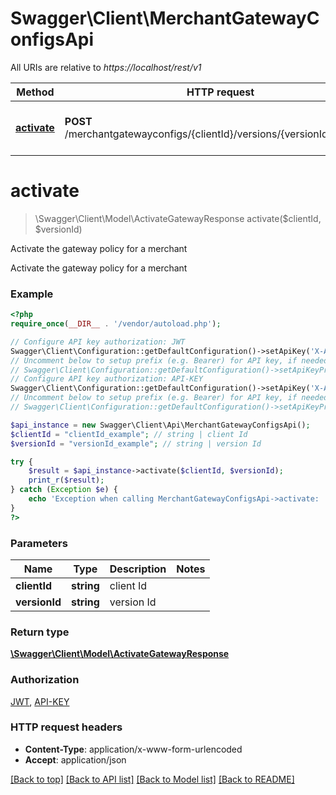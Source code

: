 # Swagger\Client\MerchantGatewayConfigsApi

All URIs are relative to *https://localhost/rest/v1*

Method | HTTP request | Description
------------- | ------------- | -------------
[**activate**](MerchantGatewayConfigsApi.md#activate) | **POST** /merchantgatewayconfigs/{clientId}/versions/{versionId}/activate/ | Activate the gateway policy for a merchant


# **activate**
> \Swagger\Client\Model\ActivateGatewayResponse activate($clientId, $versionId)

Activate the gateway policy for a merchant

Activate the gateway policy for a merchant

### Example
```php
<?php
require_once(__DIR__ . '/vendor/autoload.php');

// Configure API key authorization: JWT
Swagger\Client\Configuration::getDefaultConfiguration()->setApiKey('X-Authorization-JWT', 'YOUR_API_KEY');
// Uncomment below to setup prefix (e.g. Bearer) for API key, if needed
// Swagger\Client\Configuration::getDefaultConfiguration()->setApiKeyPrefix('X-Authorization-JWT', 'Bearer');
// Configure API key authorization: API-KEY
Swagger\Client\Configuration::getDefaultConfiguration()->setApiKey('X-API-KEY', 'YOUR_API_KEY');
// Uncomment below to setup prefix (e.g. Bearer) for API key, if needed
// Swagger\Client\Configuration::getDefaultConfiguration()->setApiKeyPrefix('X-API-KEY', 'Bearer');

$api_instance = new Swagger\Client\Api\MerchantGatewayConfigsApi();
$clientId = "clientId_example"; // string | client Id
$versionId = "versionId_example"; // string | version Id

try {
    $result = $api_instance->activate($clientId, $versionId);
    print_r($result);
} catch (Exception $e) {
    echo 'Exception when calling MerchantGatewayConfigsApi->activate: ', $e->getMessage(), PHP_EOL;
}
?>
```

### Parameters

Name | Type | Description  | Notes
------------- | ------------- | ------------- | -------------
 **clientId** | **string**| client Id |
 **versionId** | **string**| version Id |

### Return type

[**\Swagger\Client\Model\ActivateGatewayResponse**](../Model/ActivateGatewayResponse.md)

### Authorization

[JWT](../../README.md#JWT), [API-KEY](../../README.md#API-KEY)

### HTTP request headers

 - **Content-Type**: application/x-www-form-urlencoded
 - **Accept**: application/json

[[Back to top]](#) [[Back to API list]](../../README.md#documentation-for-api-endpoints) [[Back to Model list]](../../README.md#documentation-for-models) [[Back to README]](../../README.md)

